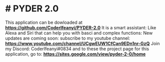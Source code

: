 # # PYDER 2.0
This application can be dowloaded at **https://github.com/CoderIfeanyi/PYDER-2.0** It is a smart assistant: Like Alexa and Siri that can help you with basci and complex functions: New updates are coming soon: subscribe to my youtube channel: **https://www.youtube.com/channel/UCgwEUW1CfCan9EDn1nr-GzQ** Join my Discord: CoderIfeanyi#0834 and to these the project page for this application, go to: **https://sites.google.com/view/pyder-2-0/home**
